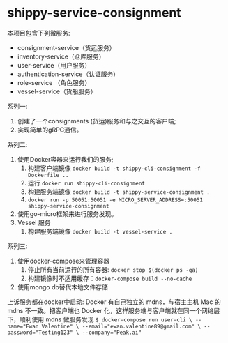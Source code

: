 # shippy-service-consignment

本项目包含下列微服务:
* consignment-service（货运服务）
* inventory-service（仓库服务）
* user-service（用户服务）
* authentication-service（认证服务）
* role-service （角色服务）
* vessel-service（货船服务）

系列一:
1. 创建了一个consignments (货运)服务和与之交互的客户端;
2. 实现简单的gRPC通信。

系列二:
1. 使用Docker容器来运行我们的服务;
   1. 构建客户端镜像 `docker build -t shippy-cli-consignment -f Dockerfile ..`
   2. 运行 `docker run shippy-cli-consignment`
   3. 构建服务端镜像 `docker build -t shippy-service-consignment .`
   4.  `docker run -p 50051:50051 -e MICRO_SERVER_ADDRESS=:50051 shippy-service-consignment`
2. 使用go-micro框架来进行服务发现。
3. Vessel 服务
   1. 构建服务端镜像 `docker build -t vessel-service .`

系列三:
1. 使用docker-compose来管理容器
   1. 停止所有当前运行的所有容器: `docker stop $(docker ps -qa)`
   2. 构建镜像时不适用缓存：`docker-compose build --no-cache`
2. 使用mongo db替代本地文件存储


上诉服务都在docker中启动:
Docker 有自己独立的 mdns，与宿主主机 Mac 的 mdns 不一致。把客户端也 Docker 化，这样服务端与客户端就在同一个网络层下，顺利使用 mdns 做服务发现
`
$ docker-compose run user-cli \
--name="Ewan Valentine" \
--email="ewan.valentine89@gmail.com" \
--password="Testing123" \
--company="Peak.ai"
`
